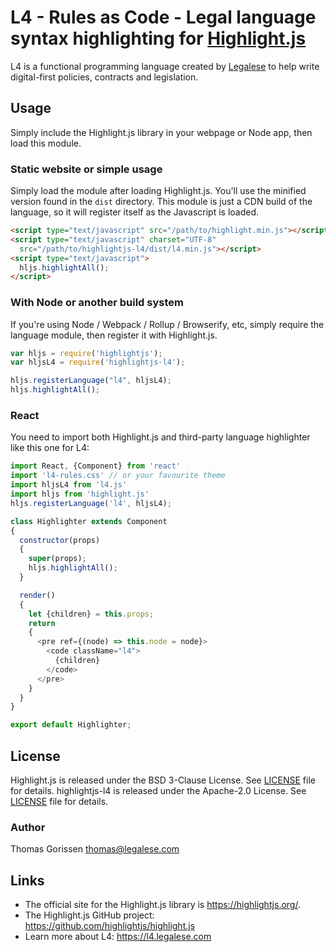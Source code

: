 # L4 - Rules as Code - Legal language syntax highlighting for [Highlight.js](https://highlightjs.org/)

L4 is a functional programming language created by [Legalese](https://l4.legalese.com/) to help write digital-first policies, contracts and legislation.


## Usage

Simply include the Highlight.js library in your webpage or Node app, then load this module.

### Static website or simple usage

Simply load the module after loading Highlight.js. You'll use the minified version found in the `dist` directory. This module is just a CDN build of the language, so it will register itself as the Javascript is loaded.

```html
<script type="text/javascript" src="/path/to/highlight.min.js"></script>
<script type="text/javascript" charset="UTF-8"
  src="/path/to/highlightjs-l4/dist/l4.min.js"></script>
<script type="text/javascript">
  hljs.highlightAll();
</script>
```

### With Node or another build system

If you're using Node / Webpack / Rollup / Browserify, etc, simply require the language module, then register it with Highlight.js.

```javascript
var hljs = require('highlightjs');
var hljsL4 = require('highlightjs-l4');

hljs.registerLanguage("l4", hljsL4);
hljs.highlightAll();
```

### React

You need to import both Highlight.js and third-party language highlighter like this one for L4:

```js
import React, {Component} from 'react'
import 'l4-rules.css' // or your favourite theme
import hljsL4 from 'l4.js'
import hljs from 'highlight.js'
hljs.registerLanguage('l4', hljsL4);

class Highlighter extends Component
{
  constructor(props)
  {
    super(props);
    hljs.highlightAll();
  }

  render()
  {
    let {children} = this.props;
    return
    {
      <pre ref={(node) => this.node = node}>
        <code className="l4">
          {children}
        </code>
      </pre>
    }
  }
}

export default Highlighter;
```

## License

Highlight.js is released under the BSD 3-Clause License. See [LICENSE][1] file
for details.
highlightjs-l4 is released under the Apache-2.0 License. See [LICENSE][2] file
for details.

### Author

Thomas Gorissen <thomas@legalese.com>

## Links

- The official site for the Highlight.js library is <https://highlightjs.org/>.
- The Highlight.js GitHub project: <https://github.com/highlightjs/highlight.js>
- Learn more about L4: <https://l4.legalese.com>

[1]: https://github.com/highlightjs/highlight.js/blob/main/LICENSE
[2]: https://github.com/legalese/highlightjs-l4/blob/master/LICENSE
